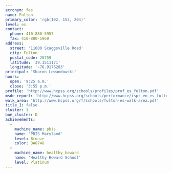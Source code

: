 ```yaml
---
acronym: fes
name: Fulton
primary_color: 'rgb(102, 153, 204)'
level: es
contact:
  phone: 410-880-5957
  fax: 410-880-5969
address:
  street: '11600 Scaggsville Road'
  city: Fulton
  postal_code: 20759
  latitude: '39.1511171'
  longitude: '-76.9176283'
principal: 'Sharon Lewandowski'
hours:
  open: '9:25 a.m.'
  close: '3:55 p.m.'
profile: 'http://www.hcpss.org/schools/profiles/prof_es_fulton.pdf'
msde_report: 'http://www.hcpss.org/schools/performance/ispr_en_es_fulton.pdf'
walk_area: 'http://www.hcpss.org/f/schools/fulton-es-walk-area.pdf'
title_1: false
cluster: 1
boe_cluster: D
achievements:
  -
    machine_name: pbis
    name: 'PBIS Maryland'
    level: Bronze
    color: BA8748
  -
    machine_name: healthy_howard
    name: 'Healthy Howard School'
    level: Platinum
---
```

